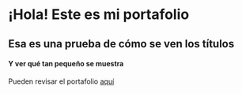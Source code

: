 # ¡Hola! Este es mi portafolio
## Esa es una prueba de cómo se ven los títulos
#### Y ver qué tan pequeño se muestra

Pueden revisar el portafolio [aquí](https://reginaorozco.github.io/)
